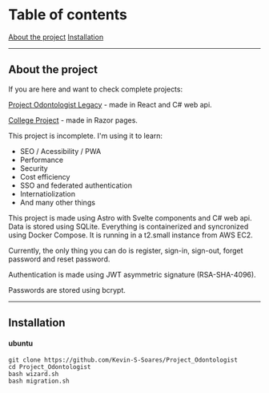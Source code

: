 # Table of contents
[About the project](#about-the-project)
[Installation](#installation)

---

## About the project 

If you are here and want to check complete projects:

[Project Odontologist Legacy](https://github.com/Kevin-S-Soares/Project_Odontologist_Legacy) - made in React and C# web api.

[College Project](https://github.com/Kevin-S-Soares/Projeto_5S_T12) - made in Razor pages.

This project is incomplete. I'm using it to learn:
 - SEO / Acessibility / PWA
 - Performance
 - Security
 - Cost efficiency
 - SSO and federated authentication
 - Internatiolization
 - And many other things


This project is made using Astro with Svelte components and C# web api. Data is stored using SQLite. Everything is containerized and syncronized using Docker Compose. It is running in a t2.small instance from AWS EC2.

Currently, the only thing you can do is register, sign-in, sign-out, forget password and reset password. 

Authentication is made using JWT asymmetric signature (RSA-SHA-4096).

Passwords are stored using bcrypt.

---

## Installation

#### ubuntu

```
git clone https://github.com/Kevin-S-Soares/Project_Odontologist
cd Project_Odontologist
bash wizard.sh
bash migration.sh
```